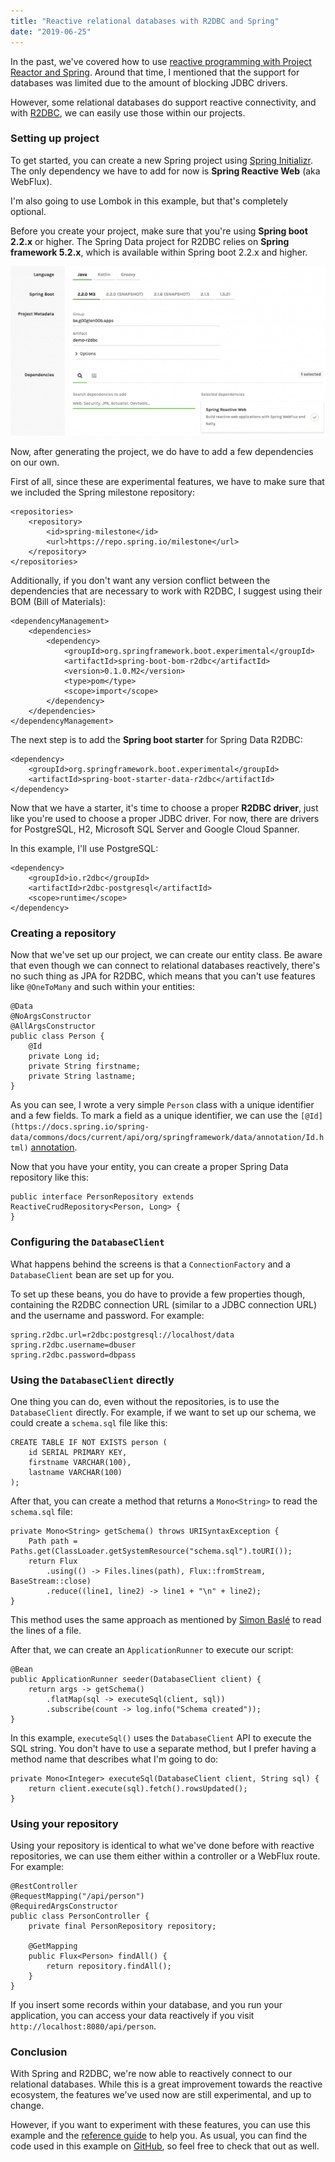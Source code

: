 ```yaml
---
title: "Reactive relational databases with R2DBC and Spring"
date: "2019-06-25"
---
```


In the past, we've covered how to use [reactive programming with Project Reactor and Spring](https://blog.optis.be/reactive-programming-with-spring-boot-2-7a11b953c8a). Around that time, I mentioned that the support for databases was limited due to the amount of blocking JDBC drivers.

However, some relational databases do support reactive connectivity, and with [R2DBC](https://r2dbc.io/), we can easily use those within our projects.

### Setting up project

To get started, you can create a new Spring project using [Spring Initializr](https://start.spring.io/). The only dependency we have to add for now is **Spring Reactive Web** (aka WebFlux).

I'm also going to use Lombok in this example, but that's completely optional.

Before you create your project, make sure that you're using **Spring boot 2.2.x** or higher. The Spring Data project for R2DBC relies on **Spring framework 5.2.x**, which is available within Spring boot 2.2.x and higher.

![Spring Initializr setup for R2DBC](images/Screenshot-2019-06-14-09.12.24-1024x551.png)

Now, after generating the project, we do have to add a few dependencies on our own.

First of all, since these are experimental features, we have to make sure that we included the Spring milestone repository:

```
<repositories>
    <repository>
        <id>spring-milestone</id>
        <url>https://repo.spring.io/milestone</url>
    </repository>
</repositories>
```

Additionally, if you don't want any version conflict between the dependencies that are necessary to work with R2DBC, I suggest using their BOM (Bill of Materials):

```
<dependencyManagement>
	<dependencies>
		<dependency>
			<groupId>org.springframework.boot.experimental</groupId>
			<artifactId>spring-boot-bom-r2dbc</artifactId>
			<version>0.1.0.M2</version>
			<type>pom</type>
			<scope>import</scope>
		</dependency>
	</dependencies>
</dependencyManagement>
```

The next step is to add the **Spring boot starter** for Spring Data R2DBC:

```
<dependency>
    <groupId>org.springframework.boot.experimental</groupId>
    <artifactId>spring-boot-starter-data-r2dbc</artifactId>
</dependency>
```

Now that we have a starter, it's time to choose a proper **R2DBC driver**, just like you're used to choose a proper JDBC driver. For now, there are drivers for PostgreSQL, H2, Microsoft SQL Server and Google Cloud Spanner.

In this example, I'll use PostgreSQL:

```
<dependency>
    <groupId>io.r2dbc</groupId>
    <artifactId>r2dbc-postgresql</artifactId>
    <scope>runtime</scope>
</dependency>
```

### Creating a repository

Now that we've set up our project, we can create our entity class. Be aware that even though we can connect to relational databases reactively, there's no such thing as JPA for R2DBC, which means that you can't use features like `@OneToMany` and such within your entities:

```
@Data
@NoArgsConstructor
@AllArgsConstructor
public class Person {
    @Id
    private Long id;
    private String firstname;
    private String lastname;
}
```

As you can see, I wrote a very simple `Person` class with a unique identifier and a few fields. To mark a field as a unique identifier, we can use the `[@Id](https://docs.spring.io/spring-data/commons/docs/current/api/org/springframework/data/annotation/Id.html)` [annotation](https://docs.spring.io/spring-data/commons/docs/current/api/org/springframework/data/annotation/Id.html).

Now that you have your entity, you can create a proper Spring Data repository like this:

```
public interface PersonRepository extends ReactiveCrudRepository<Person, Long> {
}
```

### Configuring the `DatabaseClient`

What happens behind the screens is that a `ConnectionFactory` and a `DatabaseClient` bean are set up for you.

To set up these beans, you do have to provide a few properties though, containing the R2DBC connection URL (similar to a JDBC connection URL) and the username and password. For example:

```
spring.r2dbc.url=r2dbc:postgresql://localhost/data
spring.r2dbc.username=dbuser
spring.r2dbc.password=dbpass
```

### Using the `DatabaseClient` directly

One thing you can do, even without the repositories, is to use the `DatabaseClient` directly. For example, if we want to set up our schema, we could create a `schema.sql` file like this:

```
CREATE TABLE IF NOT EXISTS person (
    id SERIAL PRIMARY KEY,
    firstname VARCHAR(100),
    lastname VARCHAR(100)
);
```

After that, you can create a method that returns a `Mono<String>` to read the `schema.sql` file:

```
private Mono<String> getSchema() throws URISyntaxException {
    Path path = Paths.get(ClassLoader.getSystemResource("schema.sql").toURI());
    return Flux
        .using(() -> Files.lines(path), Flux::fromStream, BaseStream::close)
        .reduce((line1, line2) -> line1 + "\n" + line2);
}
```

This method uses the same approach as mentioned by [Simon Baslé](https://simonbasle.github.io/2017/10/file-reading-in-reactor/) to read the lines of a file.

After that, we can create an `ApplicationRunner` to execute our script:

```
@Bean
public ApplicationRunner seeder(DatabaseClient client) {
    return args -> getSchema()
        .flatMap(sql -> executeSql(client, sql))
        .subscribe(count -> log.info("Schema created"));
}
```

In this example, `executeSql()` uses the `DatabaseClient` API to execute the SQL string. You don't have to use a separate method, but I prefer having a method name that describes what I'm going to do:

```
private Mono<Integer> executeSql(DatabaseClient client, String sql) {
    return client.execute(sql).fetch().rowsUpdated();
}
```

### Using your repository

Using your repository is identical to what we've done before with reactive repositories, we can use them either within a controller or a WebFlux route. For example:

```
@RestController
@RequestMapping("/api/person")
@RequiredArgsConstructor
public class PersonController {
    private final PersonRepository repository;

    @GetMapping
    public Flux<Person> findAll() {
        return repository.findAll();
    }
}
```

If you insert some records within your database, and you run your application, you can access your data reactively if you visit `http://localhost:8080/api/person`.

### Conclusion

With Spring and R2DBC, we're now able to reactively connect to our relational databases. While this is a great improvement towards the reactive ecosystem, the features we've used now are still experimental, and up to change.

However, if you want to experiment with these features, you can use this example and the [reference guide](https://docs.spring.io/spring-data/r2dbc/docs/1.0.x/reference/html/#reference) to help you. As usual, you can find the code used in this example on [GitHub](https://github.com/g00glen00b/spring-samples/tree/master/spring-boot-r2dbc), so feel free to check that out as well.
